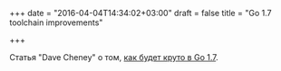 +++
date = "2016-04-04T14:34:02+03:00"
draft = false
title = "Go 1.7 toolchain improvements"

+++

<p>Статья &quot;Dave Cheney&quot; о том, <a href="http://dave.cheney.net/2016/04/02/go-1-7-toolchain-improvements">как будет круто в Go 1.7</a>.</p>

